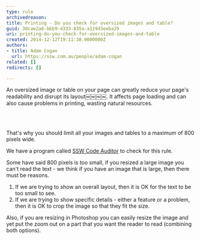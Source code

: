 ```yaml
---
type: rule
archivedreason: 
title: Printing - Do you check for oversized images and table?
guid: 30cae2a8-bbb9-4333-835a-a119d3eeba29
uri: printing-do-you-check-for-oversized-images-and-table
created: 2014-12-12T19:11:38.0000000Z
authors:
- title: Adam Cogan
  url: https://ssw.com.au/people/adam-cogan
related: []
redirects: []

---
```



<p>
                    An oversized image or table on your page can greatly reduce your page's readability
                    and disrupt its layout￼￼￼￼. It affects page loading and can also cause problems in printing, wasting natural resources.</p>
<br><excerpt class='endintro'></excerpt><br>
<p> That's why you should limit all your images and tables to a maximum of 8​00 pixels wide.</p><p class="ssw15-rteElement-YellowBorderBox"> We have a program called 
   <a href="http&#58;//www.ssw.com.au/ssw/CodeAuditor/" target="_blank">SSW Code Auditor</a> to check for this rule.</p><p> Some have said 800 pixels is too small, if you resized a large image you can't read the text - we think if you have an image that is large, then there must be reasons.</p><ol><li>If we are trying to show an overall layout, then it is OK for the text to be too small to see.</li><li>If we are trying to show specific details - either a feature or a problem, then it is OK to crop the image so that they fit the size.</li></ol><p> Also, if you are resizing in Photoshop you can easily resize the image and yet put the zoom out on a part that you want the reader to read (combining both options).</p>​


